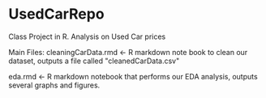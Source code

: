 # UsedCarRepo
Class Project in R. Analysis on Used Car prices

Main Files: 
cleaningCarData.rmd <- R markdown note book to clean our dataset, outputs a file called "cleanedCarData.csv"

eda.rmd <- R markdown notebook that performs our EDA analysis, outputs several graphs and figures. 
